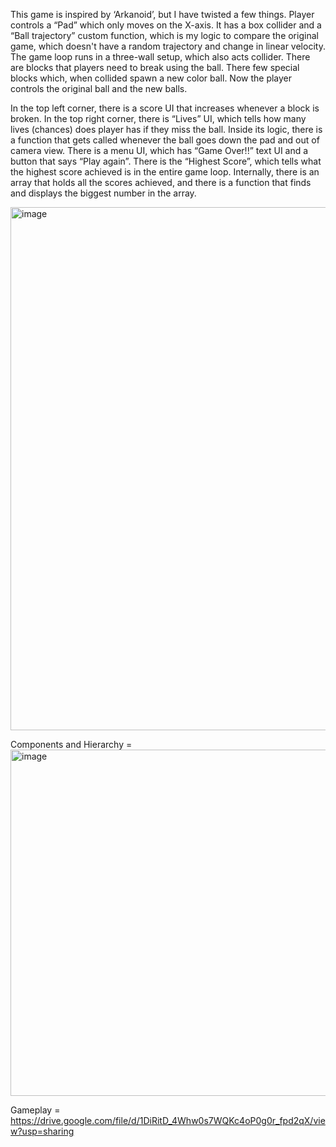 This game is inspired by ‘Arkanoid’, but I have twisted a few things. Player controls a “Pad” which only moves on the X-axis. It has a box collider and a “Ball trajectory” custom function, which is my logic to compare the original game, which doesn't have a random trajectory and change in linear velocity. The game loop runs in a three-wall setup, which also acts collider. There are blocks that players need to break using the ball. There few special blocks which, when collided spawn a new color ball. Now the player controls the original ball and the new balls.

In the top left corner, there is a score UI that increases whenever a block is broken. In the top right corner, there is “Lives” UI, which tells how many lives (chances) does player has if they miss the ball. Inside its logic, there is a function that gets called whenever the ball goes down the pad and out of camera view. There is a menu UI, which has “Game Over!!” text UI and a button that says “Play again”. There is the “Highest Score”, which tells what the highest score achieved is in the entire game loop. Internally, there is an array that holds all the scores achieved, and there is a function that finds and displays the biggest number in the array.

<img width="1471" height="837" alt="image" src="https://github.com/user-attachments/assets/1abef579-132c-4b24-b9ee-2607fd840aa7" />

Components and Hierarchy = <img width="888" height="554" alt="image" src="https://github.com/user-attachments/assets/d7506422-39f3-482b-b7a8-c701a4857c87" />

Gameplay = https://drive.google.com/file/d/1DiRitD_4Whw0s7WQKc4oP0g0r_fpd2qX/view?usp=sharing
